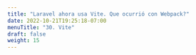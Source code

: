 ```yaml
---
title: "Laravel ahora usa Vite. Que ocurrió con Webpack?"
date: 2022-10-21T19:25:18-07:00
menuTitle: "30. Vite"
draft: false
weight: 15
---
```


